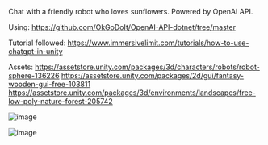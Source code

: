Chat with a friendly robot who loves sunflowers. Powered by OpenAI API.

Using: https://github.com/OkGoDoIt/OpenAI-API-dotnet/tree/master 

Tutorial followed: https://www.immersivelimit.com/tutorials/how-to-use-chatgpt-in-unity

Assets: https://assetstore.unity.com/packages/3d/characters/robots/robot-sphere-136226
https://assetstore.unity.com/packages/2d/gui/fantasy-wooden-gui-free-103811
https://assetstore.unity.com/packages/3d/environments/landscapes/free-low-poly-nature-forest-205742

![image](https://github.com/niteazi/Chat-GPT-NPC-In-Unity_TEST/assets/130102204/a236baef-64ec-476c-9763-a19819987b26)

![image](https://github.com/niteazi/Chat-GPT-NPC-In-Unity_TEST/assets/130102204/2deef7d4-9302-4488-9784-17a22b5d79d7)
